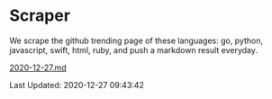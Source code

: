 # Scraper

We scrape the github trending page of these languages: go, python, javascript, swift, html, ruby, and push a markdown result everyday.

[2020-12-27.md](https://github.com/henson/Scraper/blob/master/2020-12-27.md)

Last Updated: 2020-12-27 09:43:42